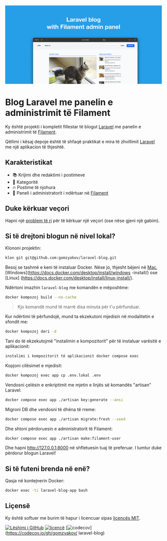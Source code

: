 ![Blog Laravel me panelin e administrimit të Filament](./docs/social-preview-en.png)

# Blog Laravel me panelin e administrimit të Filament

Ky është projekti i kompletit fillestar të blogut [Laravel](https://laravel.com) me panelin e administrimit të [Filament](https://filamentphp.com).

Qëllimi i kësaj depoje është të shfaqë praktikat e mira të zhvillimit [Laravel](https://laravel.com) me një aplikacion të thjeshtë.

## Karakteristikat

- 📚 Krijimi dhe redaktimi i postimeve
- 🥑 Kategoritë
- :fire: Postime të njohura
- :hatched_chick: Paneli i administratorit i ndërtuar në [Filament](https://filamentphp.com)

## Duke kërkuar veçori

Hapni një [problem të ri](https://github.com/gomzyakov/laravel-blog/issues/new) për të kërkuar një veçori (ose nëse gjeni një gabim).

## Si të drejtoni blogun në nivel lokal?

Klononi projektin:

```bash
klon git git@github.com:gomzyakov/laravel-blog.git
```

Besoj se tashmë e keni të instaluar Docker. Nëse jo, thjesht bëjeni në [Mac](https://docs.docker.com/desktop/install/mac-install/), [Windows](https://docs.docker.com/desktop/install/windows -install/) ose [Linux] (https://docs.docker.com/desktop/install/linux-install/).

Ndërtoni imazhin `laravel-blog` me komandën e mëposhtme:

```bash
docker kompozoj build --no-cache
```

> Kjo komandë mund të marrë disa minuta për t'u përfunduar.

Kur ndërtimi të përfundojë, mund ta ekzekutoni mjedisin në modalitetin e sfondit me:

```bash
docker kompozoj deri -d
```

Tani do të ekzekutojmë "instalimin e kompozitorit" për të instaluar varësitë e aplikacionit:

```bash
instalimi i kompozitorit të aplikacionit docker compose exec
```

Kopjoni cilësimet e mjedisit:

```bash
docker kompozoj exec app cp .env.lokal .env
```

Vendosni çelësin e enkriptimit me mjetin e linjës së komandës "artisan" Laravel:

```bash
docker compose exec app ./artisan key:generate --ansi
```

Migroni DB dhe vendosni të dhëna të rreme:

```bash
docker compose exec app ./artisan migrate:fresh --seed
```

Dhe shtoni përdoruesin e administratorit të Filament:

```bash
docker compose exec app ./artisan make:filament-user
```

Dhe hapni http://127.0.0.1:8000 në shfletuesin tuaj të preferuar. I lumtur duke përdorur blogun Laravel!

## Si të futeni brenda në enë?

Qasja në kontejnerin Docker:

```bash
docker exec -ti laravel-blog-app bash
```

## Liçensë

Ky është softuer me burim të hapur i licencuar sipas [licencës MIT](https://github.com/gomzyakov/php-code-style/blob/main/LICENSE).


[![Lëshimi i GitHub](https://img.shields.io/github/release/gomzyakov/laravel-blog.svg)](https://github.com/gomzyakov/laravel-blog/releases/latest)
[![licencë](https://img.shields.io/badge/License-MIT-green.svg)](https://github.com/gomzyakov/laravel-blog/blob/development/LICENSE)
[![codecov](https://codecov.io/gh/gomzyakov/laravel-blog/branch/main/graph/badge.svg?token=4CYTVMVUYV)](https://codecov.io/gh/gomzyakov/ laravel-blog)